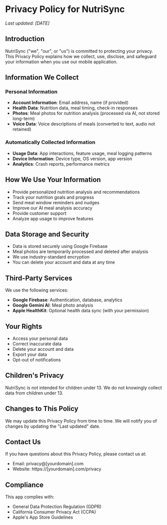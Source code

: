 # Privacy Policy for NutriSync

*Last updated: [DATE]*

## Introduction
NutriSync ("we", "our", or "us") is committed to protecting your privacy. This Privacy Policy explains how we collect, use, disclose, and safeguard your information when you use our mobile application.

## Information We Collect

### Personal Information
- **Account Information**: Email address, name (if provided)
- **Health Data**: Nutrition data, meal timing, check-in responses
- **Photos**: Meal photos for nutrition analysis (processed via AI, not stored long-term)
- **Voice Data**: Voice descriptions of meals (converted to text, audio not retained)

### Automatically Collected Information
- **Usage Data**: App interactions, feature usage, meal logging patterns
- **Device Information**: Device type, OS version, app version
- **Analytics**: Crash reports, performance metrics

## How We Use Your Information
- Provide personalized nutrition analysis and recommendations
- Track your nutrition goals and progress
- Send meal window reminders and nudges
- Improve our AI meal analysis accuracy
- Provide customer support
- Analyze app usage to improve features

## Data Storage and Security
- Data is stored securely using Google Firebase
- Meal photos are temporarily processed and deleted after analysis
- We use industry-standard encryption
- You can delete your account and data at any time

## Third-Party Services
We use the following services:
- **Google Firebase**: Authentication, database, analytics
- **Google Gemini AI**: Meal photo analysis
- **Apple HealthKit**: Optional health data sync (with your permission)

## Your Rights
- Access your personal data
- Correct inaccurate data
- Delete your account and data
- Export your data
- Opt-out of notifications

## Children's Privacy
NutriSync is not intended for children under 13. We do not knowingly collect data from children under 13.

## Changes to This Policy
We may update this Privacy Policy from time to time. We will notify you of changes by updating the "Last updated" date.

## Contact Us
If you have questions about this Privacy Policy, please contact us at:
- Email: privacy@[yourdomain].com
- Website: https://[yourdomain].com/privacy

## Compliance
This app complies with:
- General Data Protection Regulation (GDPR)
- California Consumer Privacy Act (CCPA)
- Apple's App Store Guidelines